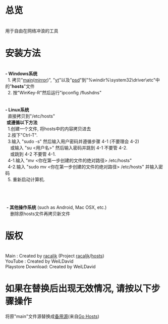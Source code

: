 # 总览
<br>用于自由在网络冲浪的工具
<br>
# 安装方法
<br><b>- Windows系统</b>
<br>   1. 拷贝"<a href="https://github.com/racaljk/hosts/raw/master/hosts">main</a>(<a href="https://coding.net/u/scaffrey/p/hosts/git/raw/master/hosts">mirror</a>)", "<a href="https://raw.githubusercontent.com/WeiLDavid/hosts/yt/yt">yt</a>"以及"<a href="https://raw.githubusercontent.com/WeiLDavid/hosts/psd/psd">psd</a>"到"%windir%\system32\driver\etc\"中的"<b>hosts</b>"文件
<br>   2. 按"WinKey-R"然后运行"ipconfig /flushdns"
<br>    
<br><b>- Linux系统</b>
<br>    直接拷贝到"/etc/hosts"
<br>  <b>或遵循以下方法</b>
<br>    1.创建一个文件, 将hosts中的内容拷贝进去
<br>    2.按下"Ctrl-T".
<br>    3.输入 "sudo -s" 然后输入用户密码并遵循步骤 4-1 (不要理会 4-2)
<br>      或输入 "su <用户名>" 然后输入密码并跳到 4-1 不要管 4-2.
<br>      或跳到 4-2 不要管 4-1.
<br>    4-1.输入 "mv <你在第一步创建的文件的绝对路径> /etc/hosts"
<br>    4-2.输入 "sudo mv <你在第一步创建的文件的绝对路径> /etc/hosts" 并输入密码
<br>    5. 重新启动计算机.
<br>  
<br>  
<br>  <b>- 其他操作系统</b> (such as Android, Mac OSX, etc.)
<br>     删除原hosts文件再拷贝新文件
<br>
# 版权
  <br>Main : Created by <a href="https://github.com/racaljk">racaljk</a> (Project <a href="https://github.com/racaljk">racaljk</a>/<a href="https://github.com/racaljk/hosts">hosts</a>)
  <br>YouTube : Created by WeiLDavid
  <br>Playstore Download: Created by WeiLDavid
<br>
# 如果在替换后出现无效情况, 请按以下步骤操作
将原"main"文件源替换成<a href="https://github.com/WeiLDavid/gohosts-file-mirror/raw/master/hosts">备用源</a>(来自<a href="https://play.google.com/store/apps/details?id=com.lerist.go_hosts">Go Hosts</a>)
